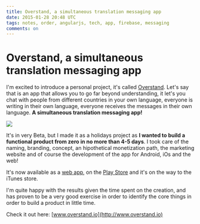 ```yaml
---
title: Overstand, a simultaneous translation messaging app
date: 2015-01-28 20:48 UTC
tags: notes, order, angularjs, tech, app, firebase, messaging
comments: on
---
```


# Overstand, a simultaneous translation messaging app

I'm excited to introduce a personal project, it's called [Overstand](http://www.overstand.io). Let's say that is an app that allows you to go far beyond understanding, it let's you chat with people from different countries in your own language, everyone is writing in their own language, everyone receives the messages in their own language. **A simultaneous translation messaging app!**

[<img src="/2015-01-28-overstand-a-simultaneous-translation-messaging-app/overstand-screenshot.png" />](http://www.overstand.io)

It's in very Beta, but I made it as a holidays project as **I wanted to build a functional product from zero in no more than 4-5 days**. I took care of the naming, branding, concept, an hipothetical monetization path, the marketing website and of course the development of the app for Android, iOs and the web!

It's now available as a [web app](http://app.overstand.io), on the [Play Store](https://play.google.com/store/apps/details?id=com.overstand.io) and it's on the way to the iTunes store.

I'm quite happy with the results given the time spent on the creation, and has proven to be a very good exercise in order to identify the core things in order to build a product in little time.

Check it out here: [www.overstand.io](http://www.overstand.io)



